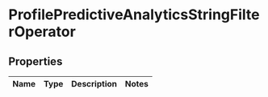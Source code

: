 
# ProfilePredictiveAnalyticsStringFilterOperator

## Properties
| Name | Type | Description | Notes |
| ------------ | ------------- | ------------- | ------------- |



